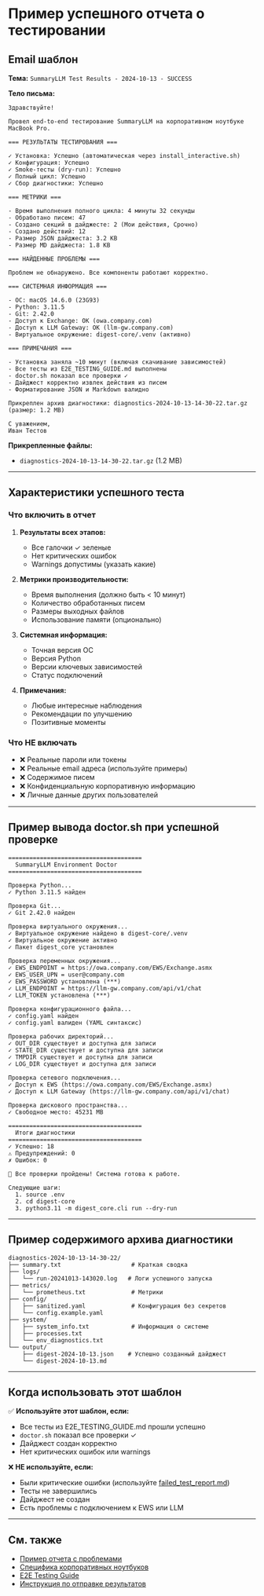 # Пример успешного отчета о тестировании

## Email шаблон

**Тема:** `SummaryLLM Test Results - 2024-10-13 - SUCCESS`

**Тело письма:**

```
Здравствуйте!

Провел end-to-end тестирование SummaryLLM на корпоративном ноутбуке MacBook Pro.

=== РЕЗУЛЬТАТЫ ТЕСТИРОВАНИЯ ===

✓ Установка: Успешно (автоматическая через install_interactive.sh)
✓ Конфигурация: Успешно
✓ Smoke-тесты (dry-run): Успешно
✓ Полный цикл: Успешно
✓ Сбор диагностики: Успешно

=== МЕТРИКИ ===

- Время выполнения полного цикла: 4 минуты 32 секунды
- Обработано писем: 47
- Создано секций в дайджесте: 2 (Мои действия, Срочно)
- Создано действий: 12
- Размер JSON дайджеста: 3.2 KB
- Размер MD дайджеста: 1.8 KB

=== НАЙДЕННЫЕ ПРОБЛЕМЫ ===

Проблем не обнаружено. Все компоненты работают корректно.

=== СИСТЕМНАЯ ИНФОРМАЦИЯ ===

- ОС: macOS 14.6.0 (23G93)
- Python: 3.11.5
- Git: 2.42.0
- Доступ к Exchange: OK (owa.company.com)
- Доступ к LLM Gateway: OK (llm-gw.company.com)
- Виртуальное окружение: digest-core/.venv (активно)

=== ПРИМЕЧАНИЯ ===

- Установка заняла ~10 минут (включая скачивание зависимостей)
- Все тесты из E2E_TESTING_GUIDE.md выполнены
- doctor.sh показал все проверки ✓
- Дайджест корректно извлек действия из писем
- Форматирование JSON и Markdown валидно

Прикреплен архив диагностики: diagnostics-2024-10-13-14-30-22.tar.gz (размер: 1.2 MB)

С уважением,
Иван Тестов
```

**Прикрепленные файлы:**
- `diagnostics-2024-10-13-14-30-22.tar.gz` (1.2 MB)

---

## Характеристики успешного теста

### Что включить в отчет

1. **Результаты всех этапов:**
   - Все галочки ✓ зеленые
   - Нет критических ошибок
   - Warnings допустимы (указать какие)

2. **Метрики производительности:**
   - Время выполнения (должно быть < 10 минут)
   - Количество обработанных писем
   - Размеры выходных файлов
   - Использование памяти (опционально)

3. **Системная информация:**
   - Точная версия ОС
   - Версия Python
   - Версии ключевых зависимостей
   - Статус подключений

4. **Примечания:**
   - Любые интересные наблюдения
   - Рекомендации по улучшению
   - Позитивные моменты

### Что НЕ включать

- ❌ Реальные пароли или токены
- ❌ Реальные email адреса (используйте примеры)
- ❌ Содержимое писем
- ❌ Конфиденциальную корпоративную информацию
- ❌ Личные данные других пользователей

---

## Пример вывода doctor.sh при успешной проверке

```
======================================
  SummaryLLM Environment Doctor
======================================

Проверка Python...
✓ Python 3.11.5 найден

Проверка Git...
✓ Git 2.42.0 найден

Проверка виртуального окружения...
✓ Виртуальное окружение найдено в digest-core/.venv
✓ Виртуальное окружение активно
✓ Пакет digest_core установлен

Проверка переменных окружения...
✓ EWS_ENDPOINT = https://owa.company.com/EWS/Exchange.asmx
✓ EWS_USER_UPN = user@company.com
✓ EWS_PASSWORD установлена (***)
✓ LLM_ENDPOINT = https://llm-gw.company.com/api/v1/chat
✓ LLM_TOKEN установлена (***)

Проверка конфигурационного файла...
✓ config.yaml найден
✓ config.yaml валиден (YAML синтаксис)

Проверка рабочих директорий...
✓ OUT_DIR существует и доступна для записи
✓ STATE_DIR существует и доступна для записи
✓ TMPDIR существует и доступна для записи
✓ LOG_DIR существует и доступна для записи

Проверка сетевого подключения...
✓ Доступ к EWS (https://owa.company.com/EWS/Exchange.asmx)
✓ Доступ к LLM Gateway (https://llm-gw.company.com/api/v1/chat)

Проверка дискового пространства...
✓ Свободное место: 45231 MB

======================================
  Итоги диагностики
======================================
✓ Успешно: 18
⚠ Предупреждений: 0
✗ Ошибок: 0

🎉 Все проверки пройдены! Система готова к работе.

Следующие шаги:
  1. source .env
  2. cd digest-core
  3. python3.11 -m digest_core.cli run --dry-run
```

---

## Пример содержимого архива диагностики

```
diagnostics-2024-10-13-14-30-22/
├── summary.txt                    # Краткая сводка
├── logs/
│   └── run-20241013-143020.log   # Логи успешного запуска
├── metrics/
│   └── prometheus.txt             # Метрики
├── config/
│   ├── sanitized.yaml             # Конфигурация без секретов
│   └── config.example.yaml
├── system/
│   ├── system_info.txt            # Информация о системе
│   ├── processes.txt
│   └── env_diagnostics.txt
└── output/
    ├── digest-2024-10-13.json    # Успешно созданный дайджест
    └── digest-2024-10-13.md
```

---

## Когда использовать этот шаблон

✅ **Используйте этот шаблон, если:**
- Все тесты из E2E_TESTING_GUIDE.md прошли успешно
- `doctor.sh` показал все проверки ✓
- Дайджест создан корректно
- Нет критических ошибок или warnings

❌ **НЕ используйте, если:**
- Были критические ошибки (используйте [failed_test_report.md](./failed_test_report.md))
- Тесты не завершились
- Дайджест не создан
- Есть проблемы с подключением к EWS или LLM

---

## См. также

- [Пример отчета с проблемами](./failed_test_report.md)
- [Специфика корпоративных ноутбуков](./corporate_laptop_setup.md)
- [E2E Testing Guide](../E2E_TESTING_GUIDE.md)
- [Инструкция по отправке результатов](../../../digest-core/docs/testing/SEND_RESULTS.md)


